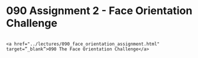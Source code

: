 # 090 Assignment 2 - Face Orientation Challenge

```{admonition} Click link below to view slides in new tab

<a href="../lectures/090_face_orientation_assignment.html" target=”_blank”>090 The Face Orientation Challenge</a>

```
